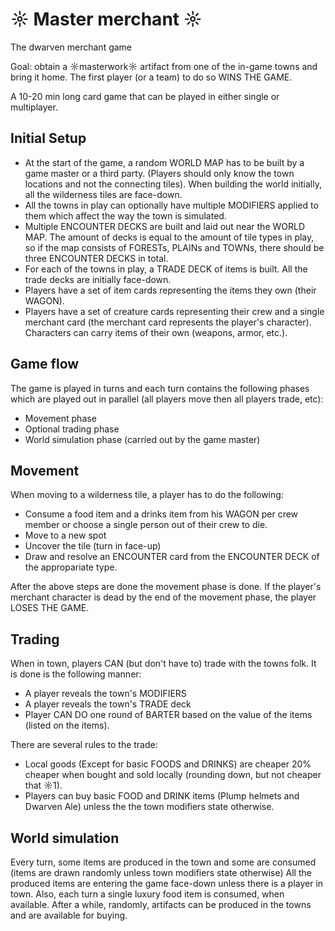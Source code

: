  # ☼ Master merchant ☼
The dwarven merchant game

Goal: obtain a ☼masterwork☼ artifact from one of the in-game towns and bring it home. The first player (or a team) to do so WINS THE GAME.

A 10-20 min long card game that can be played in either single or multiplayer.

## Initial Setup
- At the start of the game, a random WORLD MAP has to be built by a game master or a third party. (Players should only know the town locations and not the connecting tiles). When building the world initially, all the wilderness tiles are face-down.
- All the towns in play can optionally have multiple MODIFIERS applied to them which affect the way the town is simulated.
- Multiple ENCOUNTER DECKS are built and laid out near the WORLD MAP. The amount of decks is equal to the amount of tile types in play, so if the map consists of FORESTs, PLAINs and TOWNs, there should be three ENCOUNTER DECKS in total.
- For each of the towns in play, a TRADE DECK of items is built. All the trade decks are initially face-down.
- Players have a set of item cards representing the items they own (their WAGON).
- Players have a set of creature cards representing their crew and a single merchant card (the merchant card represents the player's character). Characters can carry items of their own (weapons, armor, etc.).

## Game flow

The game is played in turns and each turn contains the following phases which are played out in parallel (all players move then all players trade, etc):

- Movement phase
- Optional trading phase
- World simulation phase (carried out by the game master)

## Movement
When moving to a wilderness tile, a player has to do the following:
- Consume a food item and a drinks item from his WAGON per crew member or choose a single person out of their crew to die.
- Move to a new spot
- Uncover the tile (turn in face-up)
- Draw and resolve an ENCOUNTER card from the ENCOUNTER DECK of the appropariate type.

After the above steps are done the movement phase is done. If the player's merchant character is dead by the end of the movement phase, the player LOSES THE GAME.

## Trading

When in town, players CAN (but don't have to) trade with the towns folk.
It is done is the following manner:

- A player reveals the town's MODIFIERS
- A player reveals the town's TRADE deck
- Player CAN DO one round of BARTER based on the value of the items (listed on the items).

There are several rules to the trade:
- Local goods (Except for basic FOODS and DRINKS) are cheaper 20% cheaper when bought and sold locally (rounding down, but not cheaper that ☼1).
- Players can buy basic FOOD and DRINK items (Plump helmets and Dwarven Ale) unless the the town modifiers state otherwise.

## World simulation
Every turn, some items are produced in the town and some are consumed (items are drawn randomly unless town modifiers state otherwise)
All the produced items are entering the game face-down unless there is a player in town. Also, each turn a single luxury food item is consumed, when available.
After a while, randomly, artifacts can be produced in the towns and are available for buying.

